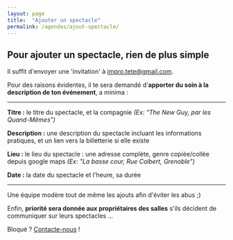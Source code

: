 ```yaml
---
layout: page
title:  "Ajouter un spectacle"
permalink: /agendas/ajout-spectacle/
---
```


## Pour ajouter un spectacle, rien de plus simple

Il suffit d'envoyer une 'invitation' à <a href='mailto:impro.tete@gmail.com'>impro.tete@gmail.com</a>.

Pour des raisons évidentes, il te sera demandé d'**apporter du soin à la description de ton événement**, a minima :

---

**Titre :** le titre du spectacle, et la compagnie _(Ex: "The New Guy, par les Quand-Mêmes")_

**Description :** une description du spectacle incluant les informations pratiques, et un lien vers la billetterie si elle existe

**Lieu :** le lieu du spectacle : une adresse complète, genre copiée/collée depuis google maps _(Ex: "La basse cour, Rue Colbert, Grenoble")_

**Date :** la date du spectacle et l'heure, sa durée

---

Une équipe modère tout de même les ajouts afin d'éviter les abus ;)

Enfin, **priorité sera donnée aux propriétaires des salles** s'ils décident de communiquer sur leurs spectacles ...

Bloqué ? [Contacte-nous](/contact) !
